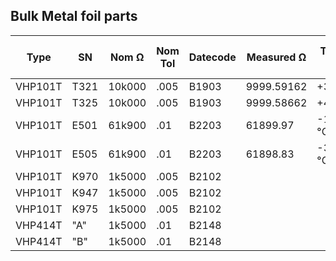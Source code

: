 
## Bulk Metal foil parts
| Type    | SN    | Nom Ω   | Nom Tol | Datecode | Measured Ω     | TCR 18-28 | Zero TCR at | Note    |
| ------- | ----  | ------- | ------- | -------- | -------------- | -------   | ----------- |---------|
| VHP101T | T321  | 10k000  |  .005   | B1903    |  9999.59162    | +33µΩ/°C  |             |         |
| VHP101T | T325  | 10k000  |  .005   | B1903    |  9999.58662    | +40µΩ/°C  |             |         |
| VHP101T | E501  | 61k900  |  .01    | B2203    |    61899.97    | -17.7mΩ/°C|             |         |
| VHP101T | E505  | 61k900  |  .01    | B2203    |    61898.83    | -3.8mΩ/°C |             |         |
| VHP101T | K970  | 1k5000  |  .005   | B2102    |                |           |             |         |
| VHP101T | K947  | 1k5000  |  .005   | B2102    |                |           |             |         |
| VHP101T | K975  | 1k5000  |  .005   | B2102    |                |           |             |         |
| VHP414T | "A"   | 1k5000  |  .01    | B2148    |                |           |             |         |
| VHP414T | "B"   | 1k5000  |  .01    | B2148    |                |           |             |         |